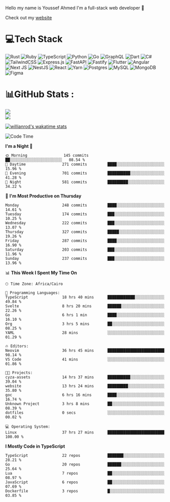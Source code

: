 Hello my name is Youssef Ahmed I'm a full-stack web developer 👋

Check out my [website](https://youssefahmed.vercel.app)
 
# 💻Tech Stack

![Rust](https://img.shields.io/badge/rust-%23000000.svg?style=for-the-badge&logo=rust&logoColor=white) ![Ruby](https://img.shields.io/badge/ruby-%23CC342D.svg?style=for-the-badge&logo=ruby&logoColor=white) ![TypeScript](https://img.shields.io/badge/typescript-%23007ACC.svg?style=for-the-badge&logo=typescript&logoColor=white) ![Python](https://img.shields.io/badge/python-3670A0?style=for-the-badge&logo=python&logoColor=ffdd54) ![Go](https://img.shields.io/badge/go-%2300ADD8.svg?style=for-the-badge&logo=go&logoColor=white) ![GraphQL](https://img.shields.io/badge/-GraphQL-E10098?style=for-the-badge&logo=graphql&logoColor=white) ![Dart](https://img.shields.io/badge/dart-%230175C2.svg?style=for-the-badge&logo=dart&logoColor=white) ![C#](https://img.shields.io/badge/c%23-%23239120.svg?style=for-the-badge&logo=c-sharp&logoColor=white) ![TailwindCSS](https://img.shields.io/badge/tailwindcss-%2338B2AC.svg?style=for-the-badge&logo=tailwind-css&logoColor=white) ![Express.js](https://img.shields.io/badge/express.js-%23404d59.svg?style=for-the-badge&logo=express&logoColor=%2361DAFB) ![FastAPI](https://img.shields.io/badge/FastAPI-005571?style=for-the-badge&logo=fastapi) ![Fastify](https://img.shields.io/badge/fastify-%23000000.svg?style=for-the-badge&logo=fastify&logoColor=white) ![Flutter](https://img.shields.io/badge/Flutter-%2302569B.svg?style=for-the-badge&logo=Flutter&logoColor=white) ![Angular](https://img.shields.io/badge/angular-%23DD0031.svg?style=for-the-badge&logo=angular&logoColor=white) ![Next JS](https://img.shields.io/badge/Next-black?style=for-the-badge&logo=next.js&logoColor=white) ![NestJS](https://img.shields.io/badge/nestjs-%23E0234E.svg?style=for-the-badge&logo=nestjs&logoColor=white) ![React](https://img.shields.io/badge/react-%2320232a.svg?style=for-the-badge&logo=react&logoColor=%2361DAFB) ![Yarn](https://img.shields.io/badge/yarn-%232C8EBB.svg?style=for-the-badge&logo=yarn&logoColor=white) ![Postgres](https://img.shields.io/badge/postgres-%23316192.svg?style=for-the-badge&logo=postgresql&logoColor=white) ![MySQL](https://img.shields.io/badge/mysql-%2300f.svg?style=for-the-badge&logo=mysql&logoColor=white) ![MongoDB](https://img.shields.io/badge/MongoDB-%234ea94b.svg?style=for-the-badge&logo=mongodb&logoColor=white)     ![Figma](https://img.shields.io/badge/figma-%23F24E1E.svg?style=for-the-badge&logo=figma&logoColor=white)

# 📊GitHub Stats :

![](https://github-readme-stats.vercel.app/api?username=joetifa2003&theme=tokyonight&hide_border=false&include_all_commits=false&count_private=false)<br/>
![](https://github-readme-streak-stats.herokuapp.com/?user=joetifa2003&theme=tokyonight&hide_border=false)<br/>

[![willianrod's wakatime stats](https://github-readme-stats.vercel.app/api/wakatime?username=joetifa2003&layout=compact)](https://github.com/anuraghazra/github-readme-stats)
<!--START_SECTION:waka-->
![Code Time](http://img.shields.io/badge/Code%20Time-2%2C915%20hrs%2011%20mins-blue)

**I'm a Night 🦉** 

```text
🌞 Morning                145 commits         ██░░░░░░░░░░░░░░░░░░░░░░░   08.54 % 
🌆 Daytime                271 commits         ████░░░░░░░░░░░░░░░░░░░░░   15.96 % 
🌃 Evening                701 commits         ██████████░░░░░░░░░░░░░░░   41.28 % 
🌙 Night                  581 commits         █████████░░░░░░░░░░░░░░░░   34.22 % 
```
📅 **I'm Most Productive on Thursday** 

```text
Monday                   248 commits         ████░░░░░░░░░░░░░░░░░░░░░   14.61 % 
Tuesday                  174 commits         ███░░░░░░░░░░░░░░░░░░░░░░   10.25 % 
Wednesday                222 commits         ███░░░░░░░░░░░░░░░░░░░░░░   13.07 % 
Thursday                 327 commits         █████░░░░░░░░░░░░░░░░░░░░   19.26 % 
Friday                   287 commits         ████░░░░░░░░░░░░░░░░░░░░░   16.90 % 
Saturday                 203 commits         ███░░░░░░░░░░░░░░░░░░░░░░   11.96 % 
Sunday                   237 commits         ███░░░░░░░░░░░░░░░░░░░░░░   13.96 % 
```


📊 **This Week I Spent My Time On** 

```text
🕑︎ Time Zone: Africa/Cairo

💬 Programming Languages: 
TypeScript               18 hrs 40 mins      ████████████░░░░░░░░░░░░░   49.84 % 
Svelte                   8 hrs 20 mins       ██████░░░░░░░░░░░░░░░░░░░   22.26 % 
Go                       6 hrs 1 min         ████░░░░░░░░░░░░░░░░░░░░░   16.10 % 
Org                      3 hrs 5 mins        ██░░░░░░░░░░░░░░░░░░░░░░░   08.25 % 
YAML                     28 mins             ░░░░░░░░░░░░░░░░░░░░░░░░░   01.29 % 

🔥 Editors: 
Neovim                   36 hrs 45 mins      █████████████████████████   98.14 % 
VS Code                  41 mins             ░░░░░░░░░░░░░░░░░░░░░░░░░   01.86 % 

🐱‍💻 Projects: 
cyza-assets              14 hrs 37 mins      ██████████░░░░░░░░░░░░░░░   39.04 % 
website                  13 hrs 24 mins      █████████░░░░░░░░░░░░░░░░   35.80 % 
goc                      6 hrs 16 mins       ████░░░░░░░░░░░░░░░░░░░░░   16.74 % 
Unknown Project          3 hrs 8 mins        ██░░░░░░░░░░░░░░░░░░░░░░░   08.39 % 
dotfiles                 0 secs              ░░░░░░░░░░░░░░░░░░░░░░░░░   00.02 % 

💻 Operating System: 
Linux                    37 hrs 27 mins      █████████████████████████   100.00 % 
```

**I Mostly Code in TypeScript** 

```text
TypeScript               22 repos            ███████░░░░░░░░░░░░░░░░░░   28.21 % 
Go                       20 repos            ██████░░░░░░░░░░░░░░░░░░░   25.64 % 
Lua                      7 repos             ██░░░░░░░░░░░░░░░░░░░░░░░   08.97 % 
JavaScript               6 repos             ██░░░░░░░░░░░░░░░░░░░░░░░   07.69 % 
Dockerfile               3 repos             █░░░░░░░░░░░░░░░░░░░░░░░░   03.85 % 
```




<!--END_SECTION:waka-->
